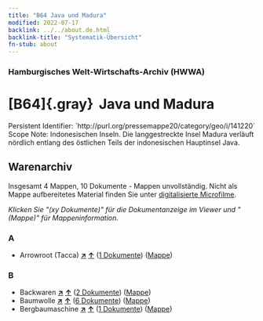 ```yaml
---
title: "B64 Java und Madura"
modified: 2022-07-17
backlink: ../../about.de.html
backlink-title: "Systematik-Übersicht"
fn-stub: about
---
```


### Hamburgisches Welt-Wirtschafts-Archiv (HWWA)

# [B64]{.gray}&#8201; Java und Madura

<div class="hint">Persistent Identifier: `http://purl.org/pressemappe20/category/geo/i/141220`</div>

<div class="hint">
Scope Note: Indonesischen Inseln. Die langgestreckte Insel Madura verläuft nördlich entlang des östlichen Teils der indonesischen Hauptinsel Java.
</div>





## Warenarchiv








Insgesamt 4 Mappen, 10 Dokumente - Mappen unvollständig.
Nicht als Mappe aufbereitetes Material finden Sie unter [digitalisierte Microfilme](/film/h1_wa.de.html).

_Klicken Sie "(xy Dokumente)" für die Dokumentanzeige im Viewer und "(Mappe)" für Mappeninformation._




### A

- Arrowroot (Tacca) [**&nearr;**](../../../ware/i/142005/about.de.html "Arrowroot (Tacca) (XXX in der ganzen Welt)") [**&uarr;**](../../../ware/about.de.html#PLW04-Kf01 "Warensystematik") (<a href="https://pm20.zbw.eu/iiifview/folder/wa/142005,141220" title="über: Arrowroot (Tacca) : Java und Madura" target="_blank">1 Dokumente</a>) ([Mappe](../../../../folder/wa/1420xx/142005/1412xx/141220/about.de.html))

### B

- Backwaren [**&nearr;**](../../../ware/i/142026/about.de.html "Backwaren (XXX in der ganzen Welt)") [**&uarr;**](../../../ware/about.de.html#PID20-Ba "Warensystematik") (<a href="https://pm20.zbw.eu/iiifview/folder/wa/142026,141220" title="über: Backwaren : Java und Madura" target="_blank">2 Dokumente</a>) ([Mappe](../../../../folder/wa/1420xx/142026/1412xx/141220/about.de.html))
- Baumwolle [**&nearr;**](../../../ware/i/142089/about.de.html "Baumwolle (XXX in der ganzen Welt)") [**&uarr;**](../../../ware/about.de.html#PLW04-Bw "Warensystematik") (<a href="https://pm20.zbw.eu/iiifview/folder/wa/142089,141220" title="über: Baumwolle : Java und Madura" target="_blank">6 Dokumente</a>) ([Mappe](../../../../folder/wa/1420xx/142089/1412xx/141220/about.de.html))
- Bergbaumaschine [**&nearr;**](../../../ware/i/142112/about.de.html "Bergbaumaschine (XXX in der ganzen Welt)") [**&uarr;**](../../../ware/about.de.html#PID08-Bg "Warensystematik") (<a href="https://pm20.zbw.eu/iiifview/folder/wa/142112,141220" title="über: Bergbaumaschine : Java und Madura" target="_blank">1 Dokumente</a>) ([Mappe](../../../../folder/wa/1421xx/142112/1412xx/141220/about.de.html))




